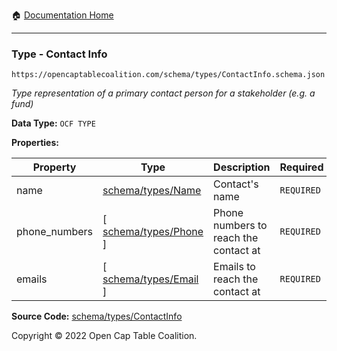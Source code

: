 :house: [Documentation Home](/docs/README.md)

---

### Type - Contact Info

`https://opencaptablecoalition.com/schema/types/ContactInfo.schema.json`

_Type representation of a primary contact person for a stakeholder (e.g. a fund)_

**Data Type:** `OCF TYPE`

**Properties:**

| Property      | Type                                                  | Description                           | Required   |
| ------------- | ----------------------------------------------------- | ------------------------------------- | ---------- |
| name          | [schema/types/Name](/docs/schema/types/Name.md)       | Contact's name                        | `REQUIRED` |
| phone_numbers | [ [schema/types/Phone](/docs/schema/types/Phone.md) ] | Phone numbers to reach the contact at | `REQUIRED` |
| emails        | [ [schema/types/Email](/docs/schema/types/Email.md) ] | Emails to reach the contact at        | `REQUIRED` |

**Source Code:** [schema/types/ContactInfo](/schema/types/ContactInfo.schema.json)

Copyright © 2022 Open Cap Table Coalition.
